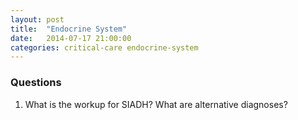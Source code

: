 ```yaml
---
layout: post
title:  "Endocrine System"
date:   2014-07-17 21:00:00
categories: critical-care endocrine-system
---
```


### Questions

1. What is the workup for SIADH? What are alternative diagnoses?